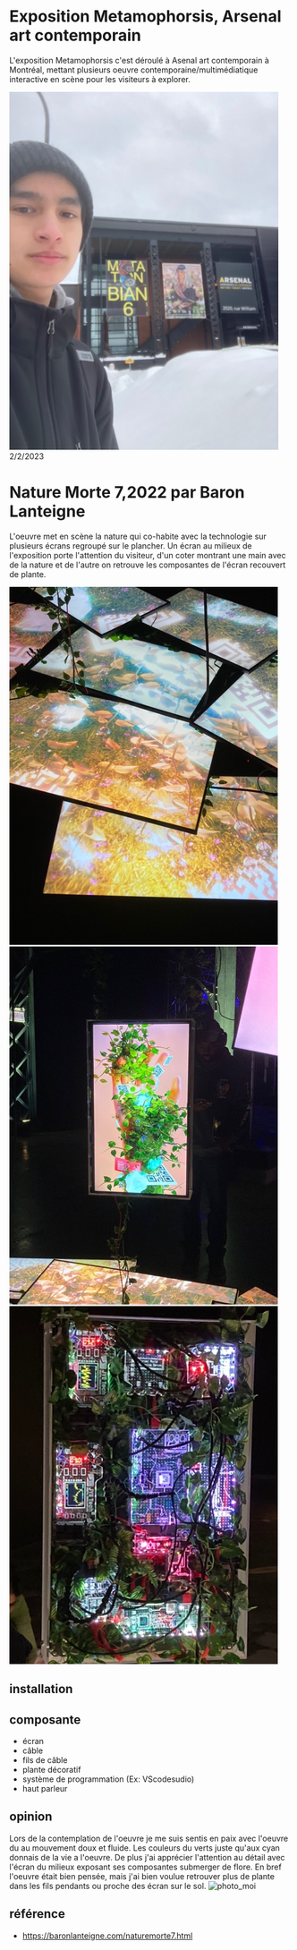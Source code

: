# Exposition Metamophorsis, Arsenal art contemporain
L'exposition Metamophorsis c'est déroulé à Asenal art contemporain à Montréal, mettant plusieurs oeuvre contemporaine/multimédiatique interactive en scène pour les visiteurs à explorer.

![photo_moi](https://github.com/Honmasu/H23_V13_inspirations_UnDupreMichael/blob/main/BIAN/image/building%20Moyenne.jpeg)
2/2/2023

# Nature Morte 7,2022 par Baron Lanteigne
L'oeuvre met en scène la nature qui co-habite avec la technologie sur plusieurs écrans regroupé sur le plancher. Un écran au milieux  de l'exposition porte l'attention du visiteur, d'un coter montrant une main avec de la nature et de l'autre on retrouve les composantes de l'écran recouvert de plante. 

![photo_moi](https://github.com/Honmasu/H23_V13_inspirations_UnDupreMichael/blob/main/BIAN/image/ecran_plancher%20Moyenne.jpeg) 
![photo_moi](https://github.com/Honmasu/H23_V13_inspirations_UnDupreMichael/blob/main/BIAN/image/ecran_principal%20Moyenne.jpeg) 
![photo_moi](https://github.com/Honmasu/H23_V13_inspirations_UnDupreMichael/blob/main/BIAN/image/console_800_600%20Moyenne.jpeg) 
## installation

## composante
* écran
* câble
* fils de câble
* plante décoratif
* système de programmation (Ex: VScodesudio)
* haut parleur

## opinion
Lors de la contemplation de l'oeuvre je me suis sentis en paix avec l'oeuvre du au mouvement doux et fluide. Les couleurs du verts juste qu'aux cyan donnais de la vie a l'oeuvre. De plus j'ai apprécier l'attention au détail avec l'écran du milieux exposant ses composantes submerger de flore. En bref l'oeuvre était bien pensée, mais j'ai bien voulue retrouver plus de plante dans les fils pendants ou proche des écran sur le sol.
![photo_moi]()

## référence
* https://baronlanteigne.com/naturemorte7.html
